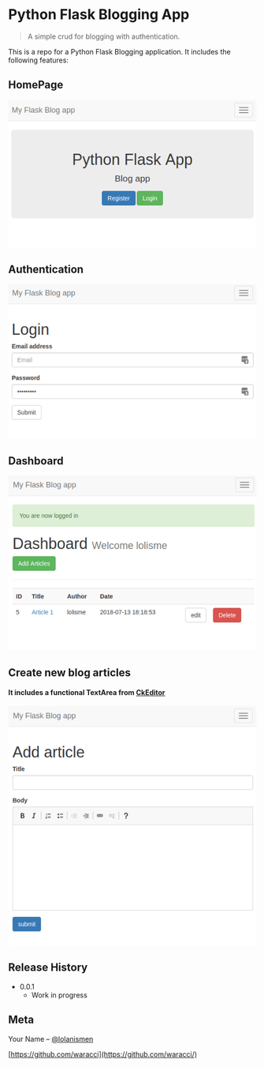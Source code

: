 # Python Flask Blogging App
> A simple crud for blogging with authentication.

This is a repo for a Python Flask Blogging application.
 It includes the following features:

## HomePage 
![](app_screenshots/home.png)
## Authentication
![](app_screenshots/login.png)
## Dashboard
![](app_screenshots/dashboard.png)
## Create new blog articles
#### It includes a functional TextArea from [CkEditor](https://ckeditor.com/)
![](app_screenshots/article.png)


## Release History
* 0.0.1
    * Work in progress

## Meta

Your Name – [@lolanismen](https://twitter.com/lolanismen)


[https://github.com/waracci](https://github.com/waracci/)

